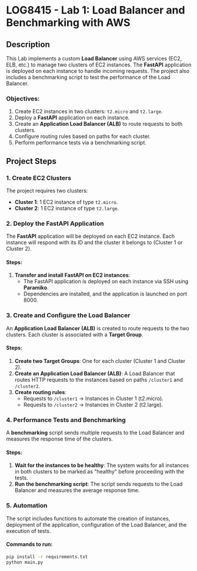 # LOG8415 - Lab 1: Load Balancer and Benchmarking with AWS

## Description
This Lab implements a custom **Load Balancer** using AWS services (EC2, ELB, etc.) to manage two clusters of EC2 instances. The **FastAPI** application is deployed on each instance to handle incoming requests. The project also includes a benchmarking script to test the performance of the Load Balancer.

### Objectives:
1. Create EC2 instances in two clusters: `t2.micro` and `t2.large`.
2. Deploy a **FastAPI** application on each instance.
3. Create an **Application Load Balancer (ALB)** to route requests to both clusters.
4. Configure routing rules based on paths for each cluster.
5. Perform performance tests via a benchmarking script.

## Project Steps

### 1. **Create EC2 Clusters**
The project requires two clusters:
- **Cluster 1**: 1 EC2 instance of type `t2.micro`.
- **Cluster 2**: 1 EC2 instance of type `t2.large`.

### 2. **Deploy the FastAPI Application**
The **FastAPI** application will be deployed on each EC2 instance. Each instance will respond with its ID and the cluster it belongs to (Cluster 1 or Cluster 2).

#### Steps:
1. **Transfer and install FastAPI on EC2 instances**:
   - The FastAPI application is deployed on each instance via SSH using **Paramiko**.
   - Dependencies are installed, and the application is launched on port 8000.

### 3. **Create and Configure the Load Balancer**
An **Application Load Balancer (ALB)** is created to route requests to the two clusters. Each cluster is associated with a **Target Group**.

#### Steps:
1. **Create two Target Groups**: One for each cluster (Cluster 1 and Cluster 2).
2. **Create an Application Load Balancer (ALB)**: A Load Balancer that routes HTTP requests to the instances based on paths `/cluster1` and `/cluster2`.
3. **Create routing rules**:
   - Requests to `/cluster1` -> Instances in Cluster 1 (t2.micro).
   - Requests to `/cluster2` -> Instances in Cluster 2 (t2.large).

### 4. **Performance Tests and Benchmarking**
A **benchmarking** script sends multiple requests to the Load Balancer and measures the response time of the clusters.

#### Steps:
1. **Wait for the instances to be healthy**: The system waits for all instances in both clusters to be marked as "healthy" before proceeding with the tests.
2. **Run the benchmarking script**: The script sends requests to the Load Balancer and measures the average response time.

### 5. **Automation**
The script includes functions to automate the creation of instances, deployment of the application, configuration of the Load Balancer, and the execution of tests.

#### Commands to run:

```bash
pip install -r requirements.txt
python main.py

